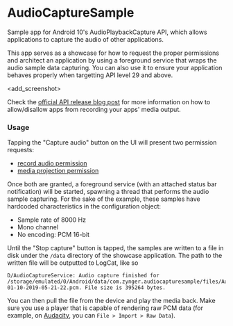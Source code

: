 # AudioCaptureSample

Sample app for Android 10's AudioPlaybackCapture API, which allows applications to capture the audio of other applications.

This app serves as a showcase for how to request the proper permissions and architect an application by using a foreground service that wraps the audio sample data capturing. You can also use it to ensure your application behaves properly when targetting API level 29 and above.

<add_screenshot>

Check the [official API release blog post](https://android-developers.googleblog.com/2019/07/capturing-audio-in-android-q.html) for more information on how to allow/disallow apps from recording your apps' media output.

### Usage

Tapping the "Capture audio" button on the UI will present two permission requests:
 - [record audio permission](https://developer.android.com/reference/android/Manifest.permission#RECORD_AUDIO)
 - [media projection permission](https://developer.android.com/reference/android/media/projection/MediaProjectionManager#createScreenCaptureIntent())

Once both are granted, a foreground service (with an attached status bar notification) will be started, spawning a thread that performs the audio sample capturing. For the sake of the example, these samples have hardcoded characteristics in the configuration object:
 - Sample rate of 8000 Hz
 - Mono channel
 - No encoding: PCM 16-bit

Until the "Stop capture" button is tapped, the samples are written to a file in disk under the `/data` directory of the showcase application. The path to the written file will be outputted to LogCat, like so
```
D/AudioCaptureService: Audio capture finished for /storage/emulated/0/Android/data/com.zynger.audiocapturesample/files/AudioCaptures/Capture-01-10-2019-05-21-22.pcm. File size is 395264 bytes.
```

You can then pull the file from the device and play the media back. Make sure you use a player that is capable of rendering raw PCM data (for example, on [Audacity](https://www.audacityteam.org/download/), you can `File > Import > Raw Data`).

